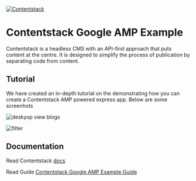 [![Contentstack](https://www.contentstack.com/docs/static/images/contentstack.png)](https://www.contentstack.com/)

# Contentstack Google AMP Example

Contentstack is a headless CMS with an API-first approach that puts content at the centre. It is designed to simplify the process of publication by separating code from content.

## Tutorial

We have created an in-depth tutorial on the demonstrating how you can create a Contentstack AMP powered express app. Below are some screenhots

![deskyop view blogs](https://user-images.githubusercontent.com/29656920/84242252-3385d980-ab1e-11ea-82f3-0567822c540c.png)

![filter](https://user-images.githubusercontent.com/29656920/84239361-00d9e200-ab1a-11ea-949e-b044cd2f28c3.png)

## Documentation

Read Contentstack [docs](https://www.contentstack.com/docs/)

Read Guide [Contentstack Google AMP Example Guide]()
